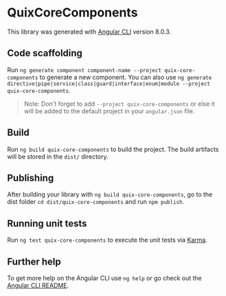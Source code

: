 # QuixCoreComponents

This library was generated with [Angular CLI](https://github.com/angular/angular-cli) version 8.0.3.

## Code scaffolding

Run `ng generate component component-name --project quix-core-components` to generate a new component. You can also use `ng generate directive|pipe|service|class|guard|interface|enum|module --project quix-core-components`.
> Note: Don't forget to add `--project quix-core-components` or else it will be added to the default project in your `angular.json` file. 

## Build

Run `ng build quix-core-components` to build the project. The build artifacts will be stored in the `dist/` directory.

## Publishing

After building your library with `ng build quix-core-components`, go to the dist folder `cd dist/quix-core-components` and run `npm publish`.

## Running unit tests

Run `ng test quix-core-components` to execute the unit tests via [Karma](https://karma-runner.github.io).

## Further help

To get more help on the Angular CLI use `ng help` or go check out the [Angular CLI README](https://github.com/angular/angular-cli/blob/master/README.md).
